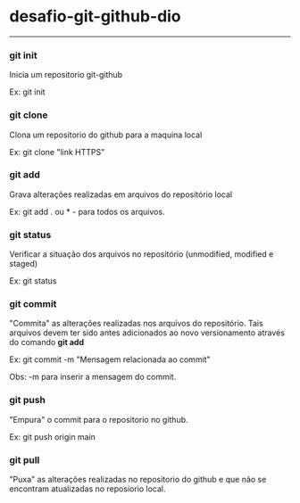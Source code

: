 # desafio-git-github-dio

---

### git init

Inicia um repositorio git-github

Ex: git init

### git clone

Clona um repositorio do github para a maquina local

Ex: git clone "link HTTPS"

### git add

Grava alterações realizadas em arquivos do repositório local

Ex: git add . ou * - para todos os arquivos.

### git status

Verificar a situação dos arquivos no repositório (unmodified, modified e staged)

Ex: git status

### git commit

"Commita" as alterações realizadas nos arquivos do repositório.
Tais arquivos devem ter sido antes adicionados ao novo versionamento através do comando **git add**

Ex: git commit -m "Mensagem relacionada ao commit"

Obs: -m para inserir a mensagem do commit.

### git push

"Empura" o commit para o repositorio no github.

Ex: git push origin main

### git pull

"Puxa" as alterações realizadas no repositorio do github e que não se encontram atualizadas no reposiorio local.

### 
